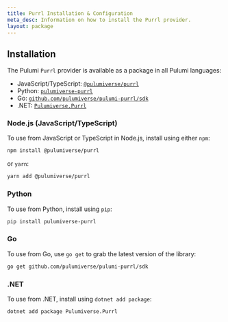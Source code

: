 ```yaml
---
title: Purrl Installation & Configuration
meta_desc: Information on how to install the Purrl provider.
layout: package
---
```


## Installation

The Pulumi `Purrl` provider is available as a package in all Pulumi languages:

* JavaScript/TypeScript: [`@pulumiverse/purrl`](https://www.npmjs.com/package/@pulumiverse/purrl)
* Python: [`pulumiverse-purrl`](https://pypi.org/project/pulumiverse-purrl/)
* Go: [`github.com/pulumiverse/pulumi-purrl/sdk`](https://pkg.go.dev/github.com/pulumiverse/pulumi-purrl/sdk)
* .NET: [`Pulumiverse.Purrl`](https://www.nuget.org/packages/Pulumiverse.Purrl)

### Node.js (JavaScript/TypeScript)

To use from JavaScript or TypeScript in Node.js, install using either `npm`:

```bash
npm install @pulumiverse/purrl
```

or `yarn`:

```bash
yarn add @pulumiverse/purrl
```

### Python

To use from Python, install using `pip`:

```bash
pip install pulumiverse-purrl
```

### Go

To use from Go, use `go get` to grab the latest version of the library:

```bash
go get github.com/pulumiverse/pulumi-purrl/sdk
```

### .NET

To use from .NET, install using `dotnet add package`:

```bash
dotnet add package Pulumiverse.Purrl
```
